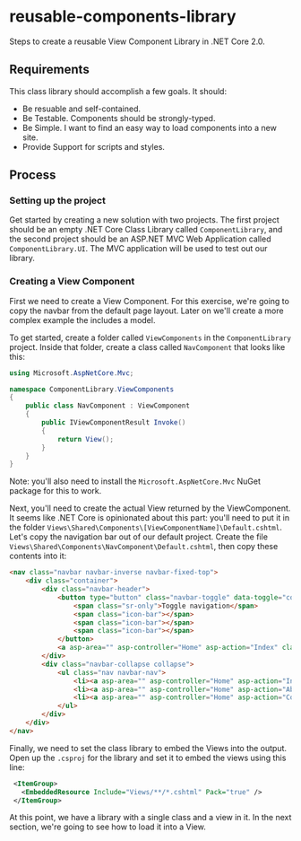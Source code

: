 # reusable-components-library
Steps to create a reusable View Component Library in .NET Core 2.0.

## Requirements
This class library should accomplish a few goals. It should:
* Be resuable and self-contained.
* Be Testable. Components should be strongly-typed.
* Be Simple. I want to find an easy way to load components into a new site. 
* Provide Support for scripts and styles.

## Process

### Setting up the project
Get started by creating a new solution with two projects. The first project should be an empty .NET Core Class Library called `ComponentLibrary`, and the second project should be an ASP.NET MVC Web Application called `ComponentLibrary.UI`. The MVC application will be used to test out our library.

### Creating a View Component
First we need to create a View Component. For this exercise, we're going to copy the navbar from the default page layout. Later on we'll create a more complex example the includes a model. 

To get started, create a folder called `ViewComponents` in the `ComponentLibrary` project. Inside that folder, create a class called `NavComponent` that looks like this:
```C#
using Microsoft.AspNetCore.Mvc;

namespace ComponentLibrary.ViewComponents
{
    public class NavComponent : ViewComponent
    {
        public IViewComponentResult Invoke()
        {
            return View();
        }
    }
}
```
Note: you'll also need to install the `Microsoft.AspNetCore.Mvc` NuGet package for this to work.

Next, you'll need to create the actual View returned by the ViewComponent. It seems like .NET Core is opinionated about this part: you'll need to put it in the folder `Views\Shared\Components\[ViewComponentName]\Default.cshtml`.
Let's copy the navigation bar out of our default project. Create the file `Views\Shared\Components\NavComponent\Default.cshtml`, then copy these contents into it:
```HTML
<nav class="navbar navbar-inverse navbar-fixed-top">
    <div class="container">
        <div class="navbar-header">
            <button type="button" class="navbar-toggle" data-toggle="collapse" data-target=".navbar-collapse">
                <span class="sr-only">Toggle navigation</span>
                <span class="icon-bar"></span>
                <span class="icon-bar"></span>
                <span class="icon-bar"></span>
            </button>
            <a asp-area="" asp-controller="Home" asp-action="Index" class="navbar-brand">ComponentsLibrary.UI</a>
        </div>
        <div class="navbar-collapse collapse">
            <ul class="nav navbar-nav">
                <li><a asp-area="" asp-controller="Home" asp-action="Index">Home</a></li>
                <li><a asp-area="" asp-controller="Home" asp-action="About">About</a></li>
                <li><a asp-area="" asp-controller="Home" asp-action="Contact">Contact</a></li>
            </ul>
        </div>
    </div>
</nav>
```

Finally, we need to set the class library to embed the Views into the output. Open up the `.csproj` for the library and set it to embed the views using this line:
```XML
 <ItemGroup>
   <EmbeddedResource Include="Views/**/*.cshtml" Pack="true" />
 </ItemGroup>
```

At this point, we have a library with a single class and a view in it. In the next section, we're going to see how to load it into a View.
